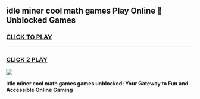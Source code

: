 
## idle miner cool math games Play Online 👋 Unblocked Games
<h3>
<a href="https://news.freeplayer.one?title=idle_miner_cool_math_games&ref=17CMG">CLICK TO PLAY</a></h3>
<hr>

<h3>
<a href="https://news.freeplayer.one?title=idle_miner_cool_math_games&ref=17CMG">CLICK 2 PLAY</a>
  
</h3>

<a href="https://news.freeplayer.one?title=idle_miner_cool_math_games&ref=17CMG/"><img src="https://clearcache.store/games.png"></a>


**idle miner cool math games games unblocked: Your Gateway to Fun and Accessible Online Gaming**
